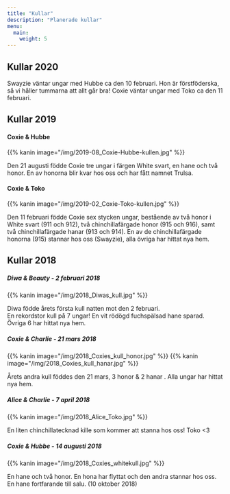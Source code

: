 ```yaml
---
title: "Kullar"
description: "Planerade kullar"
menu:
  main:
    weight: 5
---
```


## Kullar 2020

Swayzie väntar ungar med Hubbe ca den 10 februari. Hon är förstföderska, så vi håller tummarna att allt går bra!
Coxie väntar ungar med Toko ca den 11 februari.


## Kullar 2019

#### Coxie & Hubbe

{{% kanin image="/img/2019-08_Coxie-Hubbe-kullen.jpg" %}}

Den 21 augusti födde Coxie tre ungar i färgen White svart, en hane och två honor. En av honorna blir kvar hos oss och har fått namnet Trulsa.


#### Coxie & Toko

{{% kanin image="/img/2019-02_Coxie-Toko-kullen.jpg" %}}

Den 11 februari födde Coxie sex stycken ungar, bestående av två honor i White svart (911 och 912), två chinchillafärgade honor (915 och 916), samt
två chinchillafärgade hanar (913 och 914). En av de chinchillafärgade honorna (915) stannar hos oss (Swayzie), alla övriga har hittat nya hem.


## Kullar 2018

##### Diwa & Beauty - 2 februari 2018

{{% kanin image="/img/2018_Diwas_kull.jpg" %}}

Diwa födde årets första kull natten mot den 2 februari.   
En rekordstor kull på 7 ungar! En vit rödögd fuchspälsad hane sparad. Övriga 6 har hittat nya hem.

##### Coxie & Charlie - 21 mars 2018

{{% kanin image="/img/2018_Coxies_kull_honor.jpg" %}}  {{% kanin image="/img/2018_Coxies_kull_hanar.jpg" %}}

Årets andra kull föddes den 21 mars, 3 honor & 2 hanar . Alla ungar har hittat nya hem.

##### Alice & Charlie - 7 april 2018

{{% kanin image="/img/2018_Alice_Toko.jpg" %}}  

En liten chinchillatecknad kille som kommer att stanna hos oss! Toko <3

##### Coxie & Hubbe - 14 augusti 2018

{{% kanin image="/img/2018_Coxies_whitekull.jpg" %}}

En hane och två honor. En hona har flyttat och den andra stannar hos oss. En hane fortfarande till salu. (10 oktober 2018)
